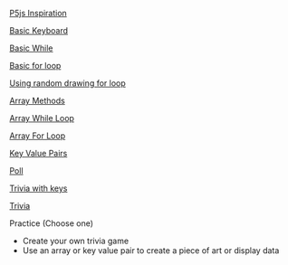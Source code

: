 [P5js Inspiration](http://p5js.sketchpad.cc/sp/padlist/all-portfolio-sketches?)

[Basic Keyboard](https://github.com/zevenrodriguez/CIM540-640/blob/master/examples/p5Examples/week5/basicKeyboard/sketch.js)

[Basic While](https://github.com/zevenrodriguez/CIM540-640/blob/master/examples/p5Examples/week5/basicwhile/sketch.js)

[Basic for loop](https://github.com/zevenrodriguez/CIM540-640/blob/master/examples/p5Examples/week5/basicForLoop/sketch.js)

[Using random drawing for loop](https://github.com/zevenrodriguez/CIM540-640/blob/master/examples/p5Examples/week5/basicRandomForLoop/sketch.js)

[Array Methods](https://github.com/zevenrodriguez/CIM540-640/blob/master/examples/p5Examples/week5/arrayMethods/sketch.js)

[Array While Loop](https://github.com/zevenrodriguez/CIM540-640/blob/master/examples/p5Examples/week5/arrayDoWhile/sketch.js)

[Array For Loop](https://github.com/zevenrodriguez/CIM540-640/blob/master/examples/p5Examples/week5/arrayForLoop/sketch.js)

[Key Value Pairs](https://github.com/zevenrodriguez/CIM540-640/blob/master/examples/p5Examples/week5/keyvalue/sketch.js)

[Poll](https://github.com/zevenrodriguez/CIM540-640/blob/master/examples/p5Examples/week5/poll/sketch.js)

[Trivia with keys](https://github.com/zevenrodriguez/CIM540-640/blob/master/examples/p5Examples/week5/triviaKeys/sketch.js)

[Trivia](https://github.com/zevenrodriguez/CIM540-640/blob/master/examples/p5Examples/week5/trivia/sketch.js)

Practice (Choose one)

* Create your own trivia game
* Use an array or key value pair to create a piece of art or display data
